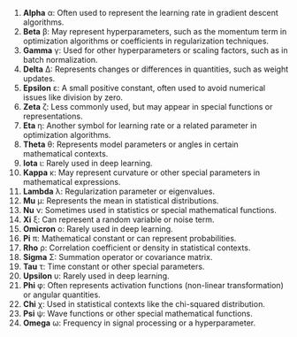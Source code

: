1. **Alpha** &alpha;: Often used to represent the learning rate in gradient descent algorithms.
2. **Beta** &beta;: May represent hyperparameters, such as the momentum term in optimization algorithms or coefficients in regularization techniques.
3. **Gamma** &gamma;: Used for other hyperparameters or scaling factors, such as in batch normalization.
4. **Delta** &Delta;: Represents changes or differences in quantities, such as weight updates.
5. **Epsilon** &epsilon;: A small positive constant, often used to avoid numerical issues like division by zero.
6. **Zeta** &zeta;: Less commonly used, but may appear in special functions or representations.
7. **Eta** &eta;: Another symbol for learning rate or a related parameter in optimization algorithms.
8. **Theta** &theta;: Represents model parameters or angles in certain mathematical contexts.
9. **Iota** &iota;: Rarely used in deep learning.
10. **Kappa** &kappa;: May represent curvature or other special parameters in mathematical expressions.
11. **Lambda** &lambda;: Regularization parameter or eigenvalues.
12. **Mu** &mu;: Represents the mean in statistical distributions.
13. **Nu** &nu;: Sometimes used in statistics or special mathematical functions.
14. **Xi** &xi;: Can represent a random variable or noise term.
15. **Omicron** &omicron;: Rarely used in deep learning.
16. **Pi** &pi;: Mathematical constant or can represent probabilities.
17. **Rho** &rho;: Correlation coefficient or density in statistical contexts.
18. **Sigma** &Sigma;: Summation operator or covariance matrix.
19. **Tau** &tau;: Time constant or other special parameters.
20. **Upsilon** &upsilon;: Rarely used in deep learning.
21. **Phi** &phi;: Often represents activation functions (non-linear transformation) or angular quantities.
22. **Chi** &chi;: Used in statistical contexts like the chi-squared distribution.
23. **Psi** &psi;: Wave functions or other special mathematical functions.
24. **Omega** &omega;: Frequency in signal processing or a hyperparameter.
